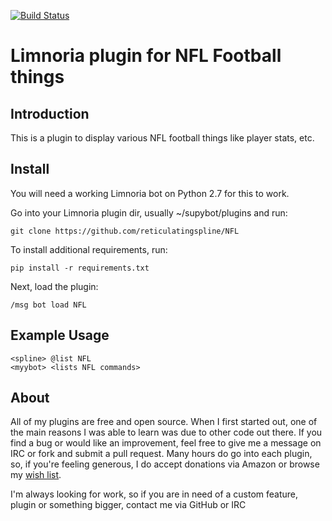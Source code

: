 [![Build Status](https://travis-ci.org/reticulatingspline/NFL.svg?branch=master)](https://travis-ci.org/reticulatingspline/NFL)

# Limnoria plugin for NFL Football things

## Introduction

This is a plugin to display various NFL football things like player stats, etc.

## Install

You will need a working Limnoria bot on Python 2.7 for this to work.

Go into your Limnoria plugin dir, usually ~/supybot/plugins and run:

```
git clone https://github.com/reticulatingspline/NFL
```

To install additional requirements, run:

```
pip install -r requirements.txt 
```

Next, load the plugin:

```
/msg bot load NFL
```

## Example Usage

```
<spline> @list NFL
<myybot> <lists NFL commands>
```

## About

All of my plugins are free and open source. When I first started out, one of the main reasons I was
able to learn was due to other code out there. If you find a bug or would like an improvement, feel
free to give me a message on IRC or fork and submit a pull request. Many hours do go into each plugin,
so, if you're feeling generous, I do accept donations via Amazon or browse my [wish list](http://amzn.com/w/380JKXY7P5IKE).

I'm always looking for work, so if you are in need of a custom feature, plugin or something bigger, contact me via GitHub or IRC